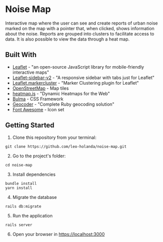 # Noise Map

Interactive map where the user can see and create reports of urban noise marked on the map with a pointer that, when clicked, shows information about the noise. Reports are grouped into clusters to facilitate access to data. It is also possible to view the data through a heat map.

## Built With

* [Leaflet](https://leafletjs.com/) - "an open-source JavaScript library for mobile-friendly interactive maps"
* [Leaflet-sidebar-v2](https://github.com/nickpeihl/leaflet-sidebar-v2) - "A responsive sidebar with tabs just for Leaflet"
* [Leaflet.markercluster](https://github.com/Leaflet/Leaflet.markercluster) - "Marker Clustering plugin for Leaflet"
* [OpenStreetMap](https://www.openstreetmap.org/about) - Map tiles
* [heatmap.js](https://www.patrick-wied.at/static/heatmapjs/) - "Dynamic Heatmaps for the Web"
* [Bulma](https://bulma.io/) - CSS Framework
* [Geocoder](https://github.com/alexreisner/geocoder) - "Complete Ruby geocoding solution"
* [Font Awesome](https://fontawesome.com/) - Icon set

## Getting Started

1. Clone this repository from your terminal:
```
git clone https://github.com/leo-holanda/noise-map.git
```
2. Go to the project's folder:
```
cd noise-map
```
3. Install dependencies
```
bundle install
yarn install
```
4. Migrate the database
```
rails db:migrate
```
5. Run the application
```
rails server
```
6. Open your browser in [https://localhost:3000](https://localhost:3000)

